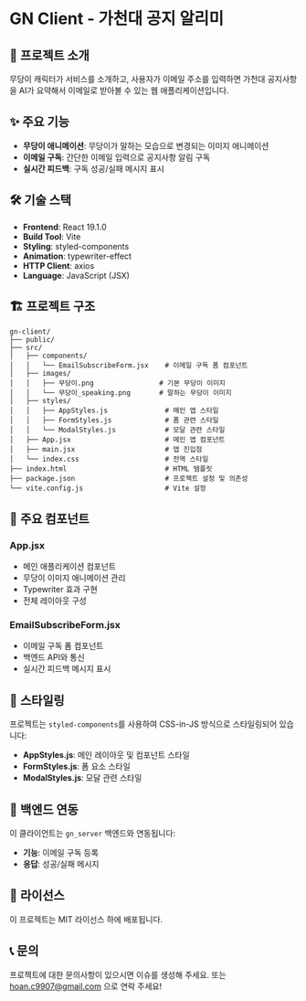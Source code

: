 # GN Client - 가천대 공지 알리미

## 🎯 프로젝트 소개

무당이 캐릭터가 서비스를 소개하고, 사용자가 이메일 주소를 입력하면 가천대 공지사항을 AI가 요약해서 이메일로 받아볼 수 있는 웹 애플리케이션입니다.

## ✨ 주요 기능

- **무당이 애니메이션**: 무당이가 말하는 모습으로 변경되는 이미지 애니메이션
- **이메일 구독**: 간단한 이메일 입력으로 공지사항 알림 구독
- **실시간 피드백**: 구독 성공/실패 메시지 표시

## 🛠 기술 스택

- **Frontend**: React 19.1.0
- **Build Tool**: Vite
- **Styling**: styled-components
- **Animation**: typewriter-effect
- **HTTP Client**: axios
- **Language**: JavaScript (JSX)

## 🏗 프로젝트 구조

```
gn-client/
├── public/
├── src/
│   ├── components/
│   │   └── EmailSubscribeForm.jsx    # 이메일 구독 폼 컴포넌트
│   ├── images/
│   │   ├── 무당이.png                # 기본 무당이 이미지
│   │   └── 무당이_speaking.png       # 말하는 무당이 이미지
│   ├── styles/
│   │   ├── AppStyles.js              # 메인 앱 스타일
│   │   ├── FormStyles.js             # 폼 관련 스타일
│   │   └── ModalStyles.js            # 모달 관련 스타일
│   ├── App.jsx                       # 메인 앱 컴포넌트
│   ├── main.jsx                      # 앱 진입점
│   └── index.css                     # 전역 스타일
├── index.html                        # HTML 템플릿
├── package.json                      # 프로젝트 설정 및 의존성
└── vite.config.js                    # Vite 설정
```

## 🔧 주요 컴포넌트

### App.jsx

- 메인 애플리케이션 컴포넌트
- 무당이 이미지 애니메이션 관리
- Typewriter 효과 구현
- 전체 레이아웃 구성

### EmailSubscribeForm.jsx

- 이메일 구독 폼 컴포넌트
- 백엔드 API와 통신
- 실시간 피드백 메시지 표시

## 🎨 스타일링

프로젝트는 `styled-components`를 사용하여 CSS-in-JS 방식으로 스타일링되어 있습니다:

- **AppStyles.js**: 메인 레이아웃 및 컴포넌트 스타일
- **FormStyles.js**: 폼 요소 스타일
- **ModalStyles.js**: 모달 관련 스타일

## 🔗 백엔드 연동

이 클라이언트는 `gn_server` 백엔드와 연동됩니다:

- **기능**: 이메일 구독 등록
- **응답**: 성공/실패 메시지

## 📄 라이선스

이 프로젝트는 MIT 라이선스 하에 배포됩니다.

## 📞 문의

프로젝트에 대한 문의사항이 있으시면 이슈를 생성해 주세요.
또는 hoan.c9907@gmail.com 으로 연락 주세요!
